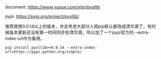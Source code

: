 
document: https://www.yuque.com/xlpr/pyxllib

pypi: https://pypi.org/project/pyxllib/

推荐使用0.0.14以上的版本，并且考虑大部分人把pip默认都改成清华源了，有时候版本更新还没有第一时间同步到清华源，所以加了一个pypi官方的--extra-index-url作为备用。

```
pip install pyxllib>=0.0.14 --extra-index-url=https://pypi.python.org/simple/
```
